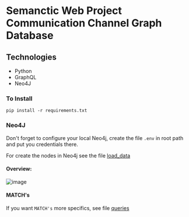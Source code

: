 # Semanctic Web Project Communication Channel Graph Database

## Technologies
  - Python
  - GraphQL
  - Neo4J

### To Install

`pip install -r requirements.txt`

### Neo4J

Don't forget to configure your local Neo4j, create the file `.env` in root path and put you credentials there.

For create the nodes in Neo4j see the file [load_data](./load_data.cypher)

#### Overview:

![image](https://github.com/waldyrturquetti/semantic-web-project-communication-channel/assets/44614612/44eebb77-326a-4246-bbc8-e1246bc41745)


#### MATCH's

If you want `MATCH's` more specifics, see file [queries](./queries.cypher)



